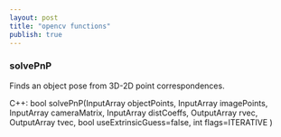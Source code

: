 ```yaml
---
layout: post
title: "opencv functions"
publish: true
---
```

### solvePnP

Finds an object pose from 3D-2D point correspondences.

C++: bool solvePnP(InputArray objectPoints, InputArray imagePoints, InputArray cameraMatrix, InputArray distCoeffs, OutputArray rvec, OutputArray tvec, bool useExtrinsicGuess=false, int flags=ITERATIVE )
